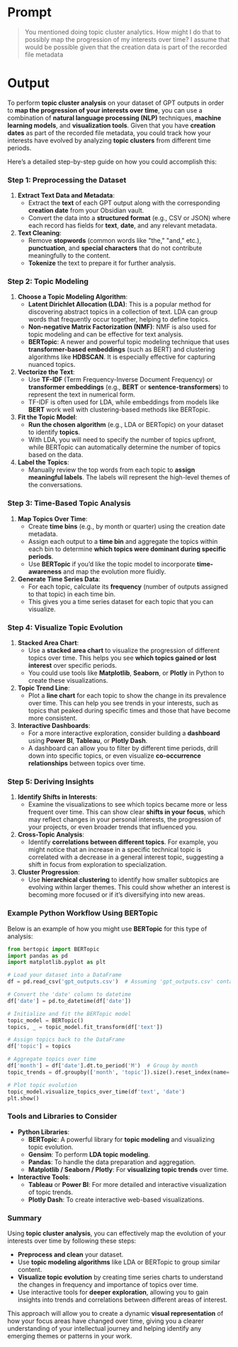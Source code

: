 # Prompt

> You mentioned doing topic cluster analytics. How might I do that to possibly map the progression of my interests over time? I assume that would be possible given that the creation data is part of the recorded file metadata

# Output

To perform **topic cluster analysis** on your dataset of GPT outputs in order to **map the progression of your interests over time**, you can use a combination of **natural language processing (NLP)** techniques, **machine learning models**, and **visualization tools**. Given that you have **creation dates** as part of the recorded file metadata, you could track how your interests have evolved by analyzing **topic clusters** from different time periods.

Here’s a detailed step-by-step guide on how you could accomplish this:

### Step 1: Preprocessing the Dataset

1. **Extract Text Data and Metadata**:
   - Extract the **text** of each GPT output along with the corresponding **creation date** from your Obsidian vault.
   - Convert the data into a **structured format** (e.g., CSV or JSON) where each record has fields for **text**, **date**, and any relevant metadata.
2. **Text Cleaning**:
   - Remove **stopwords** (common words like "the," "and," etc.), **punctuation**, and **special characters** that do not contribute meaningfully to the content.
   - **Tokenize** the text to prepare it for further analysis.

### Step 2: Topic Modeling

1. **Choose a Topic Modeling Algorithm**:
   - **Latent Dirichlet Allocation (LDA)**: This is a popular method for discovering abstract topics in a collection of text. LDA can group words that frequently occur together, helping to define topics.
   - **Non-negative Matrix Factorization (NMF)**: NMF is also used for topic modeling and can be effective for text analysis.
   - **BERTopic**: A newer and powerful topic modeling technique that uses **transformer-based embeddings** (such as BERT) and clustering algorithms like **HDBSCAN**. It is especially effective for capturing nuanced topics.
2. **Vectorize the Text**:
   - Use **TF-IDF** (Term Frequency-Inverse Document Frequency) or **transformer embeddings** (e.g., **BERT** or **sentence-transformers**) to represent the text in numerical form.
   - TF-IDF is often used for LDA, while embeddings from models like **BERT** work well with clustering-based methods like BERTopic.
3. **Fit the Topic Model**:
   - **Run the chosen algorithm** (e.g., LDA or BERTopic) on your dataset to identify **topics**.
   - With LDA, you will need to specify the number of topics upfront, while BERTopic can automatically determine the number of topics based on the data.
4. **Label the Topics**:
   - Manually review the top words from each topic to **assign meaningful labels**. The labels will represent the high-level themes of the conversations.

### Step 3: Time-Based Topic Analysis

1. **Map Topics Over Time**:
   - Create **time bins** (e.g., by month or quarter) using the creation date metadata.
   - Assign each output to a **time bin** and aggregate the topics within each bin to determine **which topics were dominant during specific periods**.
   - Use **BERTopic** if you’d like the topic model to incorporate **time-awareness** and map the evolution more fluidly.
2. **Generate Time Series Data**:
   - For each topic, calculate its **frequency** (number of outputs assigned to that topic) in each time bin.
   - This gives you a time series dataset for each topic that you can visualize.

### Step 4: Visualize Topic Evolution

1. **Stacked Area Chart**:
   - Use a **stacked area chart** to visualize the progression of different topics over time. This helps you see **which topics gained or lost interest** over specific periods.
   - You could use tools like **Matplotlib**, **Seaborn**, or **Plotly** in Python to create these visualizations.
2. **Topic Trend Line**:
   - Plot a **line chart** for each topic to show the change in its prevalence over time. This can help you see trends in your interests, such as topics that peaked during specific times and those that have become more consistent.
3. **Interactive Dashboards**:
   - For a more interactive exploration, consider building a **dashboard** using **Power BI**, **Tableau**, or **Plotly Dash**.
   - A dashboard can allow you to filter by different time periods, drill down into specific topics, or even visualize **co-occurrence relationships** between topics over time.

### Step 5: Deriving Insights

1. **Identify Shifts in Interests**:
   - Examine the visualizations to see which topics became more or less frequent over time. This can show clear **shifts in your focus**, which may reflect changes in your personal interests, the progression of your projects, or even broader trends that influenced you.
2. **Cross-Topic Analysis**:
   - Identify **correlations between different topics**. For example, you might notice that an increase in a specific technical topic is correlated with a decrease in a general interest topic, suggesting a shift in focus from exploration to specialization.
3. **Cluster Progression**:
   - Use **hierarchical clustering** to identify how smaller subtopics are evolving within larger themes. This could show whether an interest is becoming more focused or if it’s diversifying into new areas.

### Example Python Workflow Using BERTopic

Below is an example of how you might use **BERTopic** for this type of analysis:

```python
from bertopic import BERTopic
import pandas as pd
import matplotlib.pyplot as plt

# Load your dataset into a DataFrame
df = pd.read_csv('gpt_outputs.csv')  # Assuming 'gpt_outputs.csv' contains 'text' and 'date' columns

# Convert the 'date' column to datetime
df['date'] = pd.to_datetime(df['date'])

# Initialize and fit the BERTopic model
topic_model = BERTopic()
topics, _ = topic_model.fit_transform(df['text'])

# Assign topics back to the DataFrame
df['topic'] = topics

# Aggregate topics over time
df['month'] = df['date'].dt.to_period('M')  # Group by month
topic_trends = df.groupby(['month', 'topic']).size().reset_index(name='count')

# Plot topic evolution
topic_model.visualize_topics_over_time(df'text', 'date')
plt.show()
```

### Tools and Libraries to Consider

- **Python Libraries**:
  - **BERTopic**: A powerful library for **topic modeling** and visualizing topic evolution.
  - **Gensim**: To perform **LDA topic modeling**.
  - **Pandas**: To handle the data preparation and aggregation.
  - **Matplotlib / Seaborn / Plotly**: For **visualizing topic trends** over time.
- **Interactive Tools**:
  - **Tableau** or **Power BI**: For more detailed and interactive visualization of topic trends.
  - **Plotly Dash**: To create interactive web-based visualizations.

### Summary

Using **topic cluster analysis**, you can effectively map the evolution of your interests over time by following these steps:

- **Preprocess and clean** your dataset.
- Use **topic modeling algorithms** like LDA or BERTopic to group similar content.
- **Visualize topic evolution** by creating time series charts to understand the changes in frequency and importance of topics over time.
- Use interactive tools for **deeper exploration**, allowing you to gain insights into trends and correlations between different areas of interest.

This approach will allow you to create a dynamic **visual representation** of how your focus areas have changed over time, giving you a clearer understanding of your intellectual journey and helping identify any emerging themes or patterns in your work.






